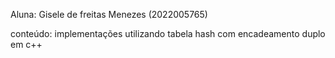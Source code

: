 Aluna: Gisele de freitas Menezes (2022005765)

conteúdo: implementações utilizando tabela hash com encadeamento duplo em c++
